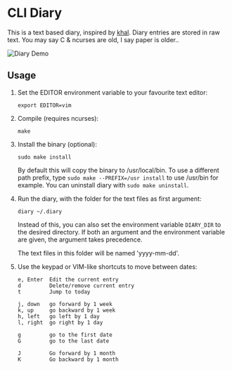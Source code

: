 # CLI Diary

This is a text based diary, inspired by [khal](https://github.com/pimutils/khal). Diary entries are stored in raw text. You may say C & ncurses are old, I say paper is older..

![Diary Demo](https://raw.githubusercontent.com/in0rdr/diary/master/demo.gif)

## Usage
1. Set the EDITOR environment variable to your favourite text editor:
    ```
    export EDITOR=vim
    ```

2. Compile (requires ncurses):
    ```
    make
    ```

3. Install the binary (optional):
    ```
    sudo make install
    ```

   By default this will copy the binary to /usr/local/bin. To use a different
   path prefix, type `sudo make --PREFIX=/usr install` to use /usr/bin for example.
   You can uninstall diary with `sudo make uninstall`.

4. Run the diary, with the folder for the text files as first argument:
    ```
    diary ~/.diary
    ```

   Instead of this, you can also set the environment variable `DIARY_DIR`
   to the desired directory. If both an argument and the environment
   variable are given, the argument takes precedence.

   The text files in this folder will be named 'yyyy-mm-dd'.

5. Use the keypad or VIM-like shortcuts to move between dates:

    ```
    e, Enter  Edit the current entry
    d         Delete/remove current entry
    t         Jump to today

    j, down   go forward by 1 week
    k, up     go backward by 1 week
    h, left   go left by 1 day
    l, right  go right by 1 day

    g         go to the first date
    G         go to the last date

    J         Go forward by 1 month
    K         Go backward by 1 month
    ```
